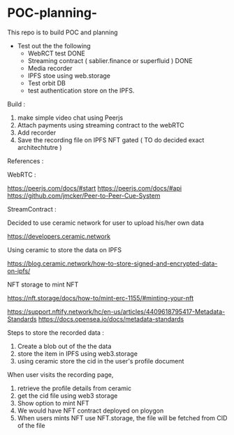 # POC-planning-

This repo is to build POC and planning

- Test out the the following
  - WebRCT test  DONE
  - Streaming contract ( sablier.finance or superfluid )  DONE
  - Media recorder
  - IPFS stoe using web.storage
  - Test orbit DB  
  - test authentication store on the IPFS.

Build :

1. make simple video chat using Peerjs
2. Attach payments using streaming contract to the webRTC
3. Add recorder
4. Save the recording file on IPFS NFT gated ( TO do decided exact architechtutre )

References :

WebRTC :

https://peerjs.com/docs/#start
https://peerjs.com/docs/#api
https://github.com/jmcker/Peer-to-Peer-Cue-System

StreamContract : 


Decided to use ceramic network for user to upload his/her own data


https://developers.ceramic.network


Using ceramic to store the data on IPFS

https://blog.ceramic.network/how-to-store-signed-and-encrypted-data-on-ipfs/


NFT storage to mint NFT 

https://nft.storage/docs/how-to/mint-erc-1155/#minting-your-nft

https://support.nftify.network/hc/en-us/articles/4409618795417-Metadata-Standards
https://docs.opensea.io/docs/metadata-standards



Steps to store the recorded data : 

1) Create a blob out of the the data
2) store the item in IPFS using web3.storage
3) using ceramic store the cid in the user's profile document



When user visits the recording page,

1) retrieve the profile details from ceramic
2) get the cid file using web3 storage
3) Show option to mint NFT
4) We would have NFT contract deployed on ploygon
5) When users mints NFT use NFT.storage, the file will be fetched from CID of the file
